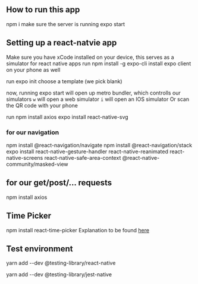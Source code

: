 ## How to run this app

npm i
make sure the server is running
expo start

## Setting up a react-natvie app 

Make sure you have xCode installed on your device, this serves as a simulator for react native apps
run npm install -g expo-cli 
install expo client on your phone as well

run expo init <filename>
choose a template (we pick blank)

now, running expo start will open up metro bundler, which controlls our simulators
```w``` will open a web simulator
```i``` will open an IOS simulator
Or scan the QR code with your phone

run npm install axios
expo install react-native-svg

### for our navigation

npm install @react-navigation/navigate
npm install @react-navigation/stack
expo install react-native-gesture-handler react-native-reanimated react-native-screens react-native-safe-area-context @react-native-community/masked-view

## for our get/post/... requests

npm install axios

## Time Picker

npm install react-time-picker
Explanation to be found [here](https://github.com/react-native-picker/picker#mode)

## Test environment

yarn add --dev @testing-library/react-native

yarn add --dev @testing-library/jest-native







